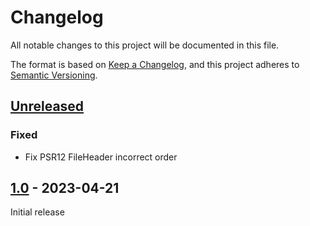 # Changelog

All notable changes to this project will be documented in this file.

The format is based on [Keep a Changelog](https://keepachangelog.com/en/1.0.0/),
and this project adheres to [Semantic Versioning](https://semver.org/spec/v2.0.0.html).

## [Unreleased]

### Fixed
  - Fix PSR12 FileHeader incorrect order

## [1.0] - 2023-04-21
Initial release


[Unreleased]: https://github.com/asispts/ptscs/compare/v1.0...master
[1.0]: https://github.com/asispts/ptscs/releases/tag/v1.0
